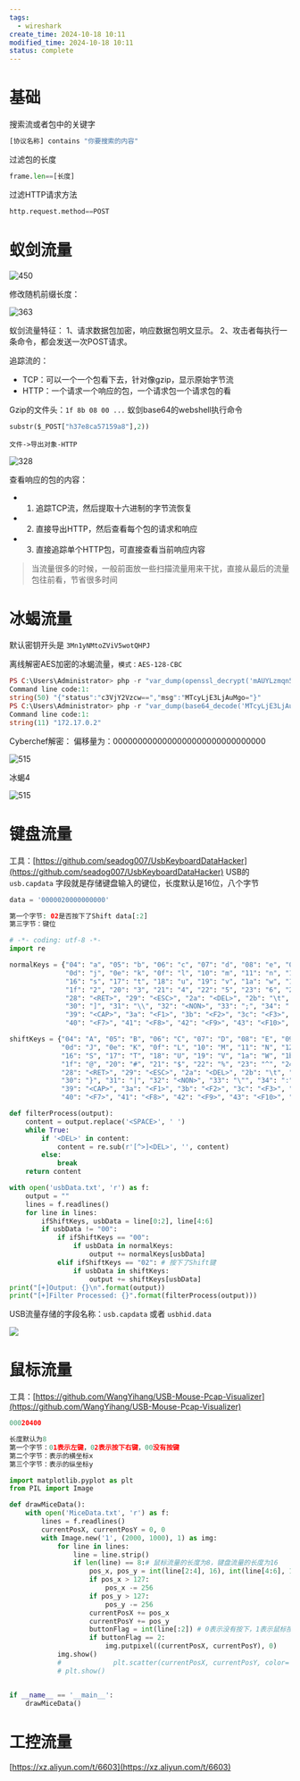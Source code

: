 ```yaml
---
tags:
  - wireshark
create_time: 2024-10-18 10:11
modified_time: 2024-10-18 10:11
status: complete
---
```

# 基础

搜索流或者包中的关键字

```python
[协议名称] contains "你要搜索的内容"
```

过滤包的长度

```python
frame.len==[长度]
```

过滤HTTP请求方法

```python
http.request.method==POST
```

# 蚁剑流量

![450](../../_Attachment/wireshark.assets/file-20241018101859565.png)

修改随机前缀长度：

![363](../../_Attachment/wireshark.assets/file-20241018101936817.png)

蚁剑流量特征：
1、请求数据包加密，响应数据包明文显示。
2、攻击者每执行一条命令，都会发送一次POST请求。

追踪流的：

- TCP：可以一个一个包看下去，针对像gzip，显示原始字节流
- HTTP：一个请求一个响应的包，一个请求包一个请求包的看

Gzip的文件头：`1f 8b 08 00 ...`
蚁剑base64的webshell执行命令

```python
substr($_POST["h37e8ca57159a8"],2))
```

`文件->导出对象-HTTP`

![328](../../_Attachment/wireshark.assets/file-20241018101841051.png)

查看响应的包的内容：
- 1. 追踪TCP流，然后提取十六进制的字节流恢复
- 2. 直接导出HTTP，然后查看每个包的请求和响应
- 3. 直接追踪单个HTTP包，可直接查看当前响应内容

> 当流量很多的时候，一般前面放一些扫描流量用来干扰，直接从最后的流量包往前看，节省很多时间

# 冰蝎流量

默认密钥开头是 `3Mn1yNMtoZViV5wotQHPJ`

离线解密AES加密的冰蝎流量，`模式：AES-128-CBC`

```php
PS C:\Users\Administrator> php -r "var_dump(openssl_decrypt('mAUYLzmqn5QPDkyI5lvSp0fjiBu1e7047YjfczwY6j707eSlJOR++rc2CLjN5Ka6PQEdaL2069K+yLT9EX0fYg==', 'AES-128-CBC', 'e45e329feb5d925b'));"
Command line code:1:
string(50) "{"status":"c3VjY2Vzcw==","msg":"MTcyLjE3LjAuMgo="}"
PS C:\Users\Administrator> php -r "var_dump(base64_decode('MTcyLjE3LjAuMgo='));"
Command line code:1:
string(11) "172.17.0.2"
```
Cyberchef解密：
偏移量为：0000000000000000000000000000000

![515](../../_Attachment/wireshark.assets/file-20241018102150534.png)

冰蝎4

![515](../../_Attachment/wireshark.assets/file-20241018102201037.png)

# 键盘流量

工具：[https://github.com/seadog007/UsbKeyboardDataHacker](https://github.com/seadog007/UsbKeyboardDataHacker)
USB的 `usb.capdata` 字段就是存储键盘输入的键位，长度默认是16位，八个字节

```php
data = '0000020000000000'

第一个字节: 02是否按下了Shift data[:2]
第三字节：键位
```

```python
# -*- coding: utf-8 -*-
import re

normalKeys = {"04": "a", "05": "b", "06": "c", "07": "d", "08": "e", "09": "f", "0a": "g", "0b": "h", "0c": "i",
              "0d": "j", "0e": "k", "0f": "l", "10": "m", "11": "n", "12": "o", "13": "p", "14": "q", "15": "r",
              "16": "s", "17": "t", "18": "u", "19": "v", "1a": "w", "1b": "x", "1c": "y", "1d": "z", "1e": "1",
              "1f": "2", "20": "3", "21": "4", "22": "5", "23": "6", "24": "7", "25": "8", "26": "9", "27": "0",
              "28": "<RET>", "29": "<ESC>", "2a": "<DEL>", "2b": "\t", "2c": "<SPACE>", "2d": "-", "2e": "=", "2f": "[",
              "30": "]", "31": "\\", "32": "<NON>", "33": ";", "34": "'", "35": "<GA>", "36": ",", "37": ".", "38": "/",
              "39": "<CAP>", "3a": "<F1>", "3b": "<F2>", "3c": "<F3>", "3d": "<F4>", "3e": "<F5>", "3f": "<F6>",
              "40": "<F7>", "41": "<F8>", "42": "<F9>", "43": "<F10>", "44": "<F11>", "45": "<F12>"}

shiftKeys = {"04": "A", "05": "B", "06": "C", "07": "D", "08": "E", "09": "F", "0a": "G", "0b": "H", "0c": "I",
             "0d": "J", "0e": "K", "0f": "L", "10": "M", "11": "N", "12": "O", "13": "P", "14": "Q", "15": "R",
             "16": "S", "17": "T", "18": "U", "19": "V", "1a": "W", "1b": "X", "1c": "Y", "1d": "Z", "1e": "!",
             "1f": "@", "20": "#", "21": "$", "22": "%", "23": "^", "24": "&", "25": "*", "26": "(", "27": ")",
             "28": "<RET>", "29": "<ESC>", "2a": "<DEL>", "2b": "\t", "2c": "<SPACE>", "2d": "_", "2e": "+", "2f": "{",
             "30": "}", "31": "|", "32": "<NON>", "33": "\"", "34": ":", "35": "<GA>", "36": "<", "37": ">", "38": "?",
             "39": "<CAP>", "3a": "<F1>", "3b": "<F2>", "3c": "<F3>", "3d": "<F4>", "3e": "<F5>", "3f": "<F6>",
             "40": "<F7>", "41": "<F8>", "42": "<F9>", "43": "<F10>", "44": "<F11>", "45": "<F12>"}

def filterProcess(output):
    content = output.replace('<SPACE>', ' ')
    while True:
        if '<DEL>' in content:
            content = re.sub(r'[^>]<DEL>', '', content)
        else:
            break
    return content

with open('usbData.txt', 'r') as f:
    output = ""
    lines = f.readlines()
    for line in lines:
        ifShiftKeys, usbData = line[0:2], line[4:6]
        if usbData != "00":
            if ifShiftKeys == "00":
                if usbData in normalKeys:
                    output += normalKeys[usbData]
            elif ifShiftKeys == "02": # 按下了Shift键
                if usbData in shiftKeys:
                    output += shiftKeys[usbData]
print("[+]Output: {}\n".format(output))
print("[+]Filter Processed: {}".format(filterProcess(output)))
```

USB流量存储的字段名称：`usb.capdata` 或者 `usbhid.data`

![](../../_Attachment/wireshark.assets/file-20241018102254559.png)

# 鼠标流量

工具：[https://github.com/WangYihang/USB-Mouse-Pcap-Visualizer](https://github.com/WangYihang/USB-Mouse-Pcap-Visualizer)

```python
00020400

长度默认为8
第一个字节：01表示左键，02表示按下右键，00没有按键
第二个字节：表示的横坐标x
第三个字节：表示的纵坐标y
```

```python
import matplotlib.pyplot as plt
from PIL import Image

def drawMiceData():
    with open('MiceData.txt', 'r') as f:
        lines = f.readlines()
        currentPosX, currentPosY = 0, 0
        with Image.new('1', (2000, 1000), 1) as img:
            for line in lines:
                line = line.strip()
                if len(line) == 8:# 鼠标流量的长度为8，键盘流量的长度为16
                    pos_x, pos_y = int(line[2:4], 16), int(line[4:6], 16)
                    if pos_x > 127:
                        pos_x -= 256
                    if pos_y > 127:
                        pos_y -= 256
                    currentPosX += pos_x
                    currentPosY += pos_y
                    buttonFlag = int(line[:2]) # 0表示没有按下，1表示鼠标按下左键，2表示鼠标按下右键
                    if buttonFlag == 2:
                        img.putpixel((currentPosX, currentPosY), 0)
            img.show()
            #             plt.scatter(currentPosX, currentPosY, color='r', s=1)
            # plt.show()


if __name__ == '__main__':
    drawMiceData()
```

# 工控流量

[https://xz.aliyun.com/t/6603](https://xz.aliyun.com/t/6603)